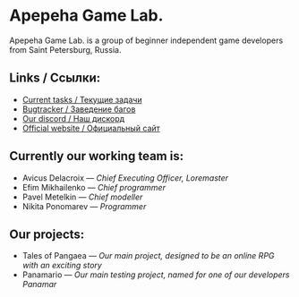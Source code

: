 # Apepeha Game Lab.
Apepeha Game Lab. is a group of beginner independent game developers from Saint Petersburg, Russia.
## Links / Ссылки:
- [Current tasks / Текущие задачи](https://github.com/orgs/apepehalab/projects/1)
- [Bugtracker / Заведение багов](https://github.com/apepehalab/top/issues)
- [Our discord / Наш дискорд](https://discord.gg/FRQS4uX)
- [Official website / Официальный сайт](https://apepehalab.github.io/)
## Currently our working team is:
- Avicus Delacroix — *Chief Executing Officer, Loremaster*
- Efim Mikhailenko — *Chief programmer*
- Pavel Metelkin — *Chief modeller*
- Nikita Ponomarev — *Programmer*
## Our projects:
- Tales of Pangaea — *Our main project, designed to be an online RPG with an exciting story*
- Panamario — *Our main testing project, named for one of our developers Panamar*
